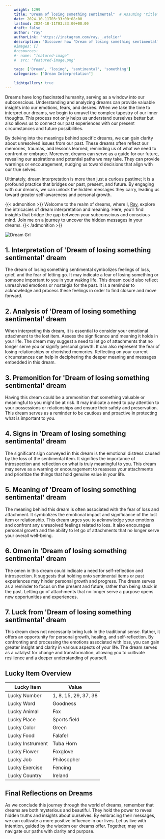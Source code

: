 ```yaml
---
    weight: 1299
    title: "Dream of losing something sentimental"  # Assuming 'title' column exists
    date: 2024-10-11T03:33:00+08:00
    lastmod: 2024-10-11T03:33:00+08:00
    draft: false
    author: "ray"
    authorLink: "https://instagram.com/ray._.atelier"
    description: "Discover how 'Dream of losing something sentimental' can interpret your future and uncover its significant meanings in your life."
    #images: []
    #resources:
    #- name: "featured-image"
    #  src: "featured-image.png"
    
    tags: ['Dream', 'losing', 'sentimental', 'something']
    categories: ["Dream Interpretation"]
    
    lightgallery: true
---
```

    
Dreams have long fascinated humanity, serving as a window into our subconscious. Understanding and analyzing dreams can provide valuable insights into our emotions, fears, and desires. When we take the time to interpret our dreams, we begin to unravel the complex tapestry of our inner thoughts. This process not only helps us understand ourselves better but also allows us to connect our past experiences with our present circumstances and future possibilities.

By delving into the meanings behind specific dreams, we can gain clarity about unresolved issues from our past. These dreams often reflect our memories, traumas, and lessons learned, reminding us of what we need to confront or embrace. Moreover, dreams can serve as a guide for our future, revealing our aspirations and potential paths we may take. They can provide warnings or encouragement, nudging us toward decisions that align with our true selves.

Ultimately, dream interpretation is more than just a curious pastime; it is a profound practice that bridges our past, present, and future. By engaging with our dreams, we can unlock the hidden messages they carry, leading us toward greater self-awareness and personal growth.

{{< admonition >}}
Welcome to the realm of dreams, where I, [Ray](https://instagram.com/ray._.atelier), explore the intricacies of dream interpretation and meaning. Here, you’ll find insights that bridge the gap between your subconscious and conscious mind. Join me on a journey to uncover the hidden messages in your dreams.
{{< /admonition >}}

![Dream Grl](https://cdn.pixabay.com/photo/2017/11/02/03/35/gothic-2910057_1280.jpg "Dream Grl")

## 1. Interpretation of 'Dream of losing something sentimental' dream

The dream of losing something sentimental symbolizes feelings of loss, grief, and the fear of letting go. It may indicate a fear of losing something or someone important to you in your waking life. This dream could also reflect unresolved emotions or nostalgia for the past. It is a reminder to acknowledge and process these feelings in order to find closure and move forward.

## 2. Analysis of 'Dream of losing something sentimental' dream

When interpreting this dream, it is essential to consider your emotional attachment to the lost item. Assess the significance and meaning it holds in your life. The dream may suggest a need to let go of attachments that no longer serve you or signify personal growth. It can also represent the fear of losing relationships or cherished memories. Reflecting on your current circumstances can help in deciphering the deeper meaning and messages embedded in this dream.

## 3. Premonition for 'Dream of losing something sentimental' dream

Having this dream could be a premonition that something valuable or meaningful to you might be at risk. It may indicate a need to pay attention to your possessions or relationships and ensure their safety and preservation. This dream serves as a reminder to be cautious and proactive in protecting what is important to you.

## 4. Signs in 'Dream of losing something sentimental' dream

The significant sign conveyed in this dream is the emotional distress caused by the loss of the sentimental item. It signifies the importance of introspection and reflection on what is truly meaningful to you. This dream may serve as a warning or encouragement to reassess your attachments and prioritize the things that hold genuine value in your life.

## 5. Meaning of 'Dream of losing something sentimental' dream

The meaning behind this dream is often associated with the fear of loss and attachment. It symbolizes the emotional impact and significance of the lost item or relationship. This dream urges you to acknowledge your emotions and confront any unresolved feelings related to loss. It also encourages personal growth and the ability to let go of attachments that no longer serve your overall well-being.

## 6. Omen in 'Dream of losing something sentimental' dream

The omen in this dream could indicate a need for self-reflection and introspection. It suggests that holding onto sentimental items or past experiences may hinder personal growth and progress. The dream serves as a reminder to focus on the present and future, rather than being stuck in the past. Letting go of attachments that no longer serve a purpose opens new opportunities and experiences.

## 7. Luck from 'Dream of losing something sentimental' dream

This dream does not necessarily bring luck in the traditional sense. Rather, it offers an opportunity for personal growth, healing, and self-reflection. By confronting and processing the emotions associated with loss, you can gain greater insight and clarity in various aspects of your life. The dream serves as a catalyst for change and transformation, allowing you to cultivate resilience and a deeper understanding of yourself.

## Lucky Item Overview
| Lucky Item          | Value              |
|---------------|--------------------|
| Lucky Number        | 1, 8, 15, 29, 37, 38  |
| Lucky Word          | Goodness |
| Lucky Animal        | Fox |
| Lucky Place         | Sports field     |
| Lucky Color         | Green     |
| Lucky Food          | Falafel      |
| Lucky Instrument    | Tuba Horn |
| Lucky Flower        | Foxglove    |
| Lucky Job           | Philosopher       |
| Lucky Exercise      | Fencing  |
| Lucky Country       | Ireland    |


##  Final Reflections on Dreams

As we conclude this journey through the world of dreams, remember that dreams are both mysterious and beautiful. They hold the power to reveal hidden truths and insights about ourselves. By embracing their messages, we can cultivate a more positive influence in our lives. Let us live with intention, guided by the wisdom our dreams offer. Together, may we navigate our paths with clarity and purpose.
